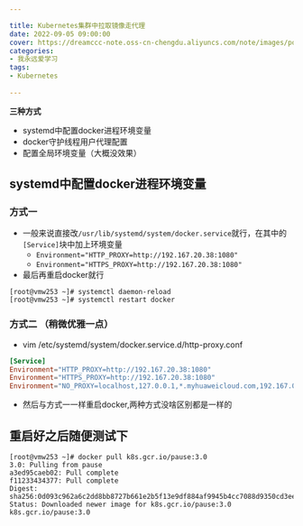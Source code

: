 ```yaml
---

title: Kubernetes集群中拉取镜像走代理
date: 2022-09-05 09:00:00
cover: https://dreamccc-note.oss-cn-chengdu.aliyuncs.com/note/images/posts/Kubernetes集群中拉取镜像走代理/title.png?x-oss-process=style/blog_title
categories:
- 我永远爱学习
tags:
- Kubernetes
  
---
```


**三种方式**
- systemd中配置docker进程环境变量
- docker守护线程用户代理配置
- 配置全局环境变量（大概没效果）

<!--more-->

## systemd中配置docker进程环境变量

### 方式一

- 一般来说直接改`/usr/lib/systemd/system/docker.service`就行，在其中的`[Service]`块中加上环境变量
    - `Environment="HTTP_PROXY=http://192.167.20.38:1080"`
    - `Environment="HTTPS_PROXY=http://192.167.20.38:1080"`
- 最后再重启docker就行
  
```shell
[root@vmw253 ~]# systemctl daemon-reload
[root@vmw253 ~]# systemctl restart docker
```

### 方式二 （稍微优雅一点）

- vim /etc/systemd/system/docker.service.d/http-proxy.conf

```conf
[Service]
Environment="HTTP_PROXY=http://192.167.20.38:1080"
Environment="HTTPS_PROXY=http://192.167.20.38:1080"
Environment="NO_PROXY=localhost,127.0.0.1,*.myhuaweicloud.com,192.167.0.0/16,192.168.0.0/16"
```

- 然后与方式一一样重启docker,两种方式没啥区别都是一样的


## 重启好之后随便测试下
```shell
[root@vmw253 ~]# docker pull k8s.gcr.io/pause:3.0
3.0: Pulling from pause
a3ed95caeb02: Pull complete 
f11233434377: Pull complete 
Digest: sha256:0d093c962a6c2dd8bb8727b661e2b5f13e9df884af9945b4cc7088d9350cd3ee
Status: Downloaded newer image for k8s.gcr.io/pause:3.0
k8s.gcr.io/pause:3.0

```